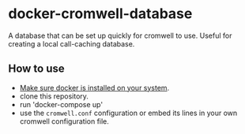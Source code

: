 # docker-cromwell-database

A database that can be set up quickly for cromwell to use.
Useful for creating a local call-caching database.

## How to use

+ [Make sure docker is installed on your system](https://docs.docker.com/install/#supported-platforms).
+ clone this repository.
+ run 'docker-compose up'
+ use the `cromwell.conf` configuration or embed its lines in your own cromwell configuration file.

